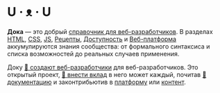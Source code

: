 # U · ᴥ · U

**Дока** — это добрый [справочник для веб-разработчиков](https://doka.guide). В разделах [HTML](https://doka.guide/html/), [CSS](https://doka.guide/css/), [JS](https://doka.guide/js/), [Рецепты](https://doka.guide/recipes/), [Доступность](https://doka.guide/a11y/) и [Веб-платформа](https://doka.guide/tools/) аккумулируются знания сообщества: от формального синтаксиса и списка возможностей до реальных случаев применения.

Доку [💫 создают веб-разработчики](https://github.com/doka-guide/content/blob/main/pages/about/index.md) для веб-разработчиков. Это открытый проект, [🚀 внести вклад](https://github.com/doka-guide/content/blob/main/docs/contributing.md) в него может каждый, почитав [📄 документацию](https://github.com/doka-guide/content/tree/main/docs) и законтрибьютив в [платформу](https://github.com/doka-guide/platform) или [контент](https://github.com/doka-guide/content/).
